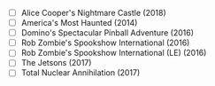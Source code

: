- [ ] Alice Cooper's Nightmare Castle (2018)
- [ ] America's Most Haunted (2014)
- [ ] Domino's Spectacular Pinball Adventure (2016)
- [ ] Rob Zombie's Spookshow International (2016)
- [ ] Rob Zombie's Spookshow International (LE) (2016)
- [ ] The Jetsons (2017)
- [ ] Total Nuclear Annihilation (2017)
